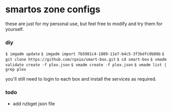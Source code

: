 # smartos zone configs

these are just for my personal use, but feel free to modify and try them for yourself.

### diy
`$ imgadm update` 
`$ imgadm import 7b5981c4-1889-11e7-b4c5-3f3bdfc9b88b` 
`$ git clone https://github.com/rpxio/smart-box.git` 
`$ cd smart-box` 
`$ vmadm validate create -f plex.json` 
`$ vmadm create -f plex.json` 
`$ vmadm list | grep plex` 

you'll still need to login to each box and install the services as required.

### todo
- add nzbget json file
